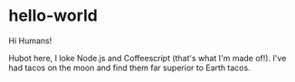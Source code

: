 # hello-world
Hi Humans!

Hubot here, I loke Node.js and Coffeescript (that's what I'm made of!).
I've had tacos on the moon and find them far superior to Earth tacos.
